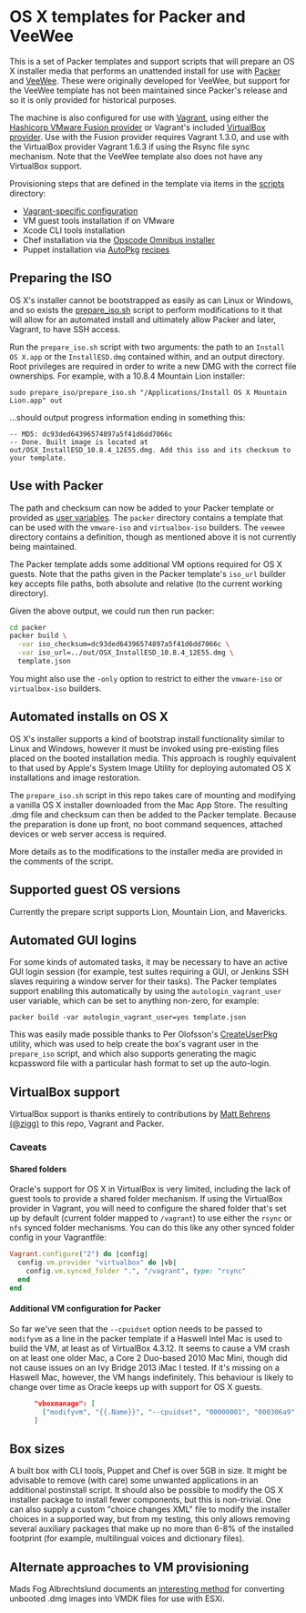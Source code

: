 # OS X templates for Packer and VeeWee

This is a set of Packer templates and support scripts that will prepare an OS X installer media that performs an unattended install for use with [Packer](http://packer.io) and [VeeWee](http://github.com/jedi4ever/veewee). These were originally developed for VeeWee, but support for the VeeWee template has not been maintained since Packer's release and so it is only provided for historical purposes.

The machine is also configured for use with [Vagrant](http://www.vagrantup.com), using either the [Hashicorp VMware Fusion provider](http://www.vagrantup.com/vmware) or Vagrant's included [VirtualBox provider](http://docs.vagrantup.com/v2/virtualbox/index.html). Use with the Fusion provider requires Vagrant 1.3.0, and use with the VirtualBox provider Vagrant 1.6.3 if using the Rsync file sync mechanism. Note that the VeeWee template also does not have any VirtualBox support.

Provisioning steps that are defined in the template via items in the [scripts](https://github.com/timsutton/osx-vm-templates/tree/master/scripts) directory:
- [Vagrant-specific configuration](http://docs.vagrantup.com/v2/boxes/base.html)
- VM guest tools installation if on VMware
- Xcode CLI tools installation
- Chef installation via the [Opscode Omnibus installer](http://www.opscode.com/chef/install)
- Puppet installation via [AutoPkg](https://github.com/autopkg/autopkg) [recipes](https://github.com/autopkg/recipes/tree/master/Puppetlabs)


## Preparing the ISO

OS X's installer cannot be bootstrapped as easily as can Linux or Windows, and so exists the [prepare_iso.sh](https://github.com/timsutton/osx-vm-templates/blob/master/prepare_iso/prepare_iso.sh) script to perform modifications to it that will allow for an automated install and ultimately allow Packer and later, Vagrant, to have SSH access.

Run the `prepare_iso.sh` script with two arguments: the path to an `Install OS X.app` or the `InstallESD.dmg` contained within, and an output directory. Root privileges are required in order to write a new DMG with the correct file ownerships. For example, with a 10.8.4 Mountain Lion installer:

`sudo prepare_iso/prepare_iso.sh "/Applications/Install OS X Mountain Lion.app" out`

...should output progress information ending in something this:

```
-- MD5: dc93ded64396574897a5f41d6dd7066c
-- Done. Built image is located at out/OSX_InstallESD_10.8.4_12E55.dmg. Add this iso and its checksum to your template.
```

## Use with Packer

The path and checksum can now be added to your Packer template or provided as [user variables](http://www.packer.io/docs/templates/user-variables.html). The `packer` directory contains a template that can be used with the `vmware-iso` and `virtualbox-iso` builders. The `veewee` directory contains a definition, though as mentioned above it is not currently being maintained.

The Packer template adds some additional VM options required for OS X guests. Note that the paths given in the Packer template's `iso_url` builder key accepts file paths, both absolute and relative (to the current working directory).

Given the above output, we could run then run packer:

```sh
cd packer
packer build \
  -var iso_checksum=dc93ded64396574897a5f41d6dd7066c \
  -var iso_url=../out/OSX_InstallESD_10.8.4_12E55.dmg \
  template.json
```

You might also use the `-only` option to restrict to either the `vmware-iso` or `virtualbox-iso` builders.

## Automated installs on OS X

OS X's installer supports a kind of bootstrap install functionality similar to Linux and Windows, however it must be invoked using pre-existing files placed on the booted installation media. This approach is roughly equivalent to that used by Apple's System Image Utility for deploying automated OS X installations and image restoration.

The `prepare_iso.sh` script in this repo takes care of mounting and modifying a vanilla OS X installer downloaded from the Mac App Store. The resulting .dmg file and checksum can then be added to the Packer template. Because the preparation is done up front, no boot command sequences, attached devices or web server access is required.

More details as to the modifications to the installer media are provided in the comments of the script.


## Supported guest OS versions

Currently the prepare script supports Lion, Mountain Lion, and Mavericks.


## Automated GUI logins

For some kinds of automated tasks, it may be necessary to have an active GUI login session (for example, test suites requiring a GUI, or Jenkins SSH slaves requiring a window server for their tasks). The Packer templates support enabling this automatically by using the `autologin_vagrant_user` user variable, which can be set to anything non-zero, for example:

`packer build -var autologin_vagrant_user=yes template.json`

This was easily made possible thanks to Per Olofsson's [CreateUserPkg](http://magervalp.github.com/CreateUserPkg) utility, which was used to help create the box's vagrant user in the `prepare_iso` script, and which also supports generating the magic kcpassword file with a particular hash format to set up the auto-login.


## VirtualBox support

VirtualBox support is thanks entirely to contributions by [Matt Behrens (@zigg)](https://github.com/zigg) to this repo, Vagrant and Packer.

### Caveats

#### Shared folders

Oracle's support for OS X in VirtualBox is very limited, including the lack of guest tools to provide a shared folder mechanism. If using the VirtualBox provider in Vagrant, you will need to configure the shared folder that's set up by default (current folder mapped to `/vagrant`) to use either the `rsync` or `nfs` synced folder mechanisms. You can do this like any other synced folder config in your Vagrantfile:

```ruby
Vagrant.configure("2") do |config|
  config.vm.provider "virtualbox" do |vb|
    config.vm.synced_folder ".", "/vagrant", type: "rsync"
  end
end
```

#### Additional VM configuration for Packer

So far we've seen that the `--cpuidset` option needs to be passed to `modifyvm` as a line in the packer template if a Haswell Intel Mac is used to build the VM, at least as of VirtualBox 4.3.12. It seems to cause a VM crash on at least one older Mac, a Core 2 Duo-based 2010 Mac Mini, though did not cause issues on an Ivy Bridge 2013 iMac I tested. If it's missing on a Haswell Mac, however, the VM hangs indefinitely. This behaviour is likely to change over time as Oracle keeps up with support for OS X guests.

```json
      "vboxmanage": [
        ["modifyvm", "{{.Name}}", "--cpuidset", "00000001", "000306a9", "00020800", "80000201", "178bfbff"],
      ]
```


## Box sizes

A built box with CLI tools, Puppet and Chef is over 5GB in size. It might be advisable to remove (with care) some unwanted applications in an additional postinstall script. It should also be possible to modify the OS X installer package to install fewer components, but this is non-trivial. One can also supply a custom "choice changes XML" file to modify the installer choices in a supported way, but from my testing, this only allows removing several auxiliary packages that make up no more than 6-8% of the installed footprint (for example, multilingual voices and dictionary files).


## Alternate approaches to VM provisioning

Mads Fog Albrechtslund documents an [interesting method](http://hazenet.dk/2013/07/17/creating-a-never-booted-os-x-template-in-vsphere-5-1) for converting unbooted .dmg images into VMDK files for use with ESXi.
